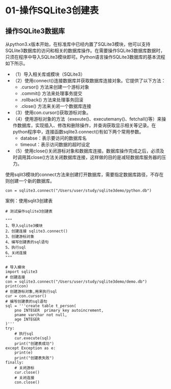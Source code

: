 # 01-操作SQLite3创建表



## 操作SQLite3数据库

   从python3.x版本开始，在标准库中已经内置了SQLite3模块，他可以支持SQLlite3数据库的访问和相关的数据库操作。在需要操作SQLite3数据库数据时，只须在程序中导入SQLite3模块即可。Python语言操作SQLite3数据库的基本流程如下所示。

- （1）导入相关库或模块（SQLite3）
- （2）使用connect()连接数据库并获取数据库连接对象。它提供了以下方法：
   - .cursor() 方法来创建一个游标对象
   - .commit() 方法来处理事务提交
   - .rollback() 方法来处理事务回滚
   - .close() 方法来关闭一个数据库连接
- （3）使用con.cursor()获取游标对象。
- （4）使用游标对象的方法（exexute()、executemany()、fetchall()等）来操作数据库，实现插入、修改和删除操作，并查询获取显示相关等记录。在python程序中，连接函数sqlite3.connect()有如下两个常用参数。
  - databse：表示要访问的数据库名
  - timeout：表示访问数据的超时设定
- （5）使用close()关闭游标对象和数据库连接。数据库操作完成之后，必须及时调用其close()方法关闭数据库连接，这样做的目的是减轻数据库服务器的压力。



使用sqlit3模块的connect方法来创建打开数据库，需要指定数据库路径，不存在则创建一个新的数据库。
```
con = sqlite3.connect("/Users/user/study/sqlite3demo/python.db")
```

案例：使用sqlit3创建表

```
# 测试操作sqlite3创建表

"""
1、导入sqlite3模块
2、创建连接 sqlite3.connect()
3、创建游标对象
4、编写创建表的sql语句
5、执行sql
6、关闭连接
"""

# 导入模块
import sqlite3
# 创建连接
con = sqlite3.connect("/Users/user/study/sqlite3demo/demo.db")
print(con)
# 创建游标对象,用来执行sql
cur = con.cursor()
# 编写创建表的sql语句
sql = '''create table t_person(
    pno INTEGER  primary key autoincrement,
    pname varchar not null,
    age INTEGER 
)'''
try:
    # 执行sql
    cur.execute(sql)
    print("创建表成功")
except Exception as e:
    print(e)
    print("创建表失败")
finally:
    # 关闭游标
    cur.close()
    # 关闭连接
    con.close()

```
